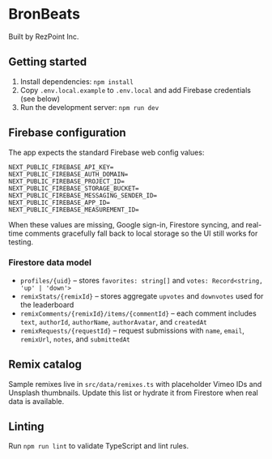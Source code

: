 # BronBeats

Built by RezPoint Inc.

## Getting started

1. Install dependencies: `npm install`
2. Copy `.env.local.example` to `.env.local` and add Firebase credentials (see below)
3. Run the development server: `npm run dev`

## Firebase configuration

The app expects the standard Firebase web config values:

```
NEXT_PUBLIC_FIREBASE_API_KEY=
NEXT_PUBLIC_FIREBASE_AUTH_DOMAIN=
NEXT_PUBLIC_FIREBASE_PROJECT_ID=
NEXT_PUBLIC_FIREBASE_STORAGE_BUCKET=
NEXT_PUBLIC_FIREBASE_MESSAGING_SENDER_ID=
NEXT_PUBLIC_FIREBASE_APP_ID=
NEXT_PUBLIC_FIREBASE_MEASUREMENT_ID=
```

When these values are missing, Google sign-in, Firestore syncing, and real-time comments gracefully fall back to local storage so the UI still works for testing.

### Firestore data model

- `profiles/{uid}` – stores `favorites: string[]` and `votes: Record<string, 'up' | 'down'>`
- `remixStats/{remixId}` – stores aggregate `upvotes` and `downvotes` used for the leaderboard
- `remixComments/{remixId}/items/{commentId}` – each comment includes `text`, `authorId`, `authorName`, `authorAvatar`, and `createdAt`
- `remixRequests/{requestId}` – request submissions with `name`, `email`, `remixUrl`, `notes`, and `submittedAt`

## Remix catalog

Sample remixes live in `src/data/remixes.ts` with placeholder Vimeo IDs and Unsplash thumbnails. Update this list or hydrate it from Firestore when real data is available.

## Linting

Run `npm run lint` to validate TypeScript and lint rules.
